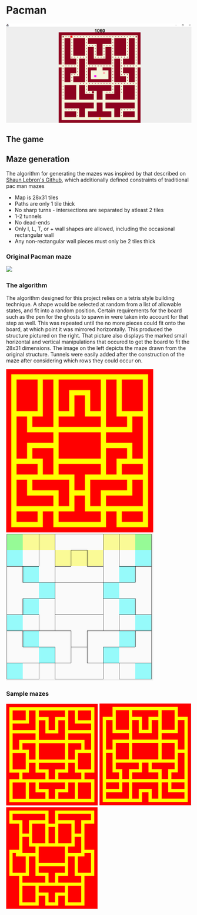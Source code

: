 <h1>Pacman</h1>

<img src="images/pacman1.PNG" alt="image1"/>
<h2>The game</h2>
<h2>Maze generation</h2>
<p>The algorithm for generating the mazes was inspired by that described on <a href="https://shaunlebron.github.io/pacman-mazegen/">Shaun Lebron's Github</a>, which additionally defined constraints of traditional pac man mazes
</p>
<ul>
  <li>Map is 28x31 tiles</li>
  <li>Paths are only 1 tile thick</li>
  <li>No sharp turns - intersections are separated by atleast 2 tiles</li>
  <li>1-2 tunnels</li>
  <li>No dead-ends</li>
  <li>Only I, L, T, or + wall shapes are allowed, including the occasional rectangular wall</li>
  <li>Any non-rectangular wall pieces must only be 2 tiles thick</li>
</ul>

<h3>Original Pacman maze</h3>
<img src="https://static.wikia.nocookie.net/pacman/images/e/ed/Originalpacmaze.png/revision/latest?cb=20090919171607">
<h3>The algorithm</h3>
The algorithm designed for this project relies on a tetris style building technique. A shape would be selected at random from a list of allowable states, and fit into a random position. Certain requirements for the board such as the pen for the ghosts to spawn in were taken into account for that step as well. This was repeated until the no more pieces could fit onto the board, at which point it was mirrored horizontally. This produced the structure pictured on the right. That picture also displays the marked small horizontal and vertical manipulations that occured to get the board to fit the 28x31 dimensions. The image on the left depicts the maze drawn from the original structure. Tunnels were easily added after the construction of the maze after considering which rows they could occur on.
<p>
  <img src="images/mazematch1.PNG" width="400" />
  <img src="images/mazematch2.PNG" width="400" /> 
</p>
<h3>Sample mazes</h3>
<p>
  <img src="images/randmaze1.PNG" width="250" />
  <img src="images/randmaze2.PNG" width="250" /> 
  <img src="images/randmaze3.PNG" width="250" />
</p>

